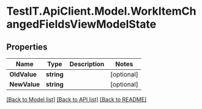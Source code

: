# TestIT.ApiClient.Model.WorkItemChangedFieldsViewModelState

## Properties

Name | Type | Description | Notes
------------ | ------------- | ------------- | -------------
**OldValue** | **string** |  | [optional] 
**NewValue** | **string** |  | [optional] 

[[Back to Model list]](../README.md#documentation-for-models) [[Back to API list]](../README.md#documentation-for-api-endpoints) [[Back to README]](../README.md)

